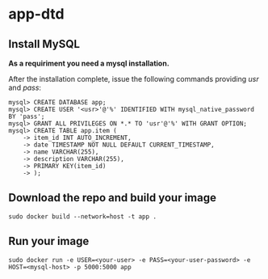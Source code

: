 # app-dtd

## Install MySQL
**As a requiriment you need a mysql installation.**

After the installation complete, issue the following commands providing _usr_ and *pass*:
```
mysql> CREATE DATABASE app;
mysql> CREATE USER '<usr>'@'%' IDENTIFIED WITH mysql_native_password BY 'pass';
mysql> GRANT ALL PRIVILEGES ON *.* TO 'usr'@'%' WITH GRANT OPTION;
mysql> CREATE TABLE app.item (
    -> item_id INT AUTO_INCREMENT,
    -> date TIMESTAMP NOT NULL DEFAULT CURRENT_TIMESTAMP,
    -> name VARCHAR(255),
    -> description VARCHAR(255),
    -> PRIMARY KEY(item_id)
    -> );
```

## Download the repo and build your image
```
sudo docker build --network=host -t app .
```
## Run your image
```
sudo docker run -e USER=<your-user> -e PASS=<your-user-password> -e HOST=<mysql-host> -p 5000:5000 app
```
